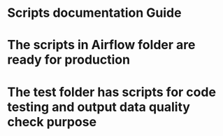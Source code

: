 # Scripts documentation Guide

# The scripts in Airflow folder are ready for production
# The test folder has scripts for code testing and output data quality check purpose



